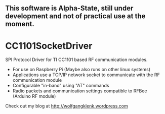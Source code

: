 This software is Alpha-State, still under development and not of practical use at the moment.
---------------------------------------------------------------------------------------------

CC1101SocketDriver
==================

SPI Protocol Driver for TI CC1101 based RF communication modules.

* For use on Raspberry Pi (Maybe also runs on other linux systems)
* Applications use a TCP/IP network socket to communicate with the RF communication module
* Configurable "in-band" using "AT" commands
* Radio packets and communication settings compatible to RFBee (Arduino RF module)

Check out my blog at http://wolfgangklenk.wordpress.com


